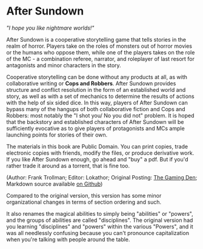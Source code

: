 # After Sundown
_"I hope you like nightmare worlds!"_

After Sundown is a cooperative storytelling game that tells stories in the realm of horror. Players take on the roles of monsters out of horror movies or the humans who oppose them, while one of the players takes on the role of the MC - a combination referee, narrator, and roleplayer of last resort for antagonists and minor characters in the story.

Cooperative storytelling can be done without any products at all, as with collaborative writing or **Cops and Robbers**. After Sundown provides structure and conflict resolution in the form of an established world and story, as well as with a set of mechanics to determine the results of actions with the help of six sided dice. In this way, players of After Sundown can bypass many of the hangups of both collaborative fiction and Cops and Robbers: most notably the "I shot you/ No you did not" problem. It is hoped that the backstory and established characters of After Sundown will be sufficiently evocative as to give players of protagonists and MCs ample launching points for stories of their own.

The materials in this book are Public Domain. You can print copies, trade electronic copies with friends, modify the files, or produce derivative work. If you like After Sundown enough, go ahead and "buy" a pdf. But if you'd rather trade it around as a torrent, that is fine too.

(Author: Frank Trollman; Editor: Lokathor; Original Posting: [The Gaming Den](http://tgdmb.com/viewtopic.php?t=52316); Markdown source available [on Github](https://github.com/Lokathor/after-sundown))

Compared to the original version, this version has some minor organizational changes in terms of section ordering and such.

It also renames the magical abilities to simply being "abilities" or "powers", and the groups of abilities are called "disciplines". The original version had you learning "disciplines" and "powers" within the various "Powers", and it was all needlessly confusing because you can't pronounce capitalization when you're talking with people around the table.
